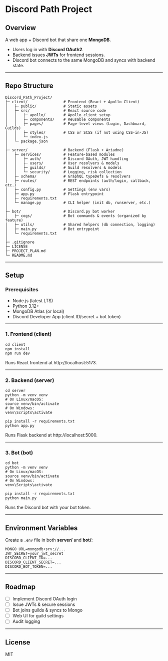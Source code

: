 # Discord Path Project

## Overview
A web app + Discord bot that share one **MongoDB**.

- Users log in with **Discord OAuth2**.
- Backend issues **JWTs** for frontend sessions.
- Discord bot connects to the same MongoDB and syncs with backend state.

---

## Repo Structure
    Discord_Path_Project/
    ├─ client/                # Frontend (React + Apollo Client)
    │   ├─ public/            # Static assets
    │   ├─ src/               # React source code
    │   │   ├─ apollo/        # Apollo client setup
    │   │   ├─ components/    # Reusable components
    │   │   ├─ pages/         # Page-level views (Login, Dashboard, Guilds)
    │   │   ├─ styles/        # CSS or SCSS (if not using CSS-in-JS)
    │   │   └─ index.js
    │   └─ package.json
    │
    ├─ server/                # Backend (Flask + Ariadne)
    │   ├─ services/          # Feature-based modules
    │   │   ├─ auth/          # Discord OAuth, JWT handling
    │   │   ├─ users/         # User resolvers & models
    │   │   ├─ guilds/        # Guild resolvers & models
    │   │   └─ security/      # Logging, risk collection
    │   ├─ schema/            # GraphQL typeDefs & resolvers
    │   ├─ routes/            # REST endpoints (auth/login, callback, etc.)
    │   ├─ config.py          # Settings (env vars)
    │   ├─ app.py             # Flask entrypoint
    │   ├─ requirements.txt
    │   └─ manage.py          # CLI helper (init db, runserver, etc.)
    │
    ├─ bot/                   # Discord.py bot worker
    │   ├─ cogs/              # Bot commands & events (organized by feature)
    │   ├─ utils/             # Shared helpers (db connection, logging)
    │   ├─ main.py            # Bot entrypoint
    │   └─ requirements.txt
    │
    ├─ .gitignore
    ├─ LICENSE
    ├─ PROJECT_PLAN.md
    └─ README.md

---

## Setup

### Prerequisites
- Node.js (latest LTS)
- Python 3.12+
- MongoDB Atlas (or local)
- Discord Developer App (client ID/secret + bot token)

---

### 1. Frontend (client)
    cd client
    npm install
    npm run dev
Runs React frontend at http://localhost:5173.

---

### 2. Backend (server)
    cd server
    python -m venv venv
    # On Linux/macOS:
    source venv/bin/activate
    # On Windows:
    venv\Scripts\activate

    pip install -r requirements.txt
    python app.py
Runs Flask backend at http://localhost:5000.

---

### 3. Bot (bot)
    cd bot
    python -m venv venv
    # On Linux/macOS:
    source venv/bin/activate
    # On Windows:
    venv\Scripts\activate

    pip install -r requirements.txt
    python main.py
Runs the Discord bot with your bot token.

---

## Environment Variables
Create a `.env` file in both **server/** and **bot/**:

    MONGO_URL=mongodb+srv://...
    JWT_SECRET=your_jwt_secret
    DISCORD_CLIENT_ID=...
    DISCORD_CLIENT_SECRET=...
    DISCORD_BOT_TOKEN=...

---

## Roadmap
- [ ] Implement Discord OAuth login
- [ ] Issue JWTs & secure sessions
- [ ] Bot joins guilds & syncs to Mongo
- [ ] Web UI for guild settings
- [ ] Audit logging

---

## License
MIT
